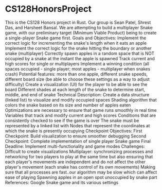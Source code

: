 # CS128HonorsProject
This is the CS128 Honors project in Rust. Our group is Sean Patel, Shrest Das, and Harsheet Bansal. We are attempting to build a multiplayer Snake game, with our preliminary target (Minimum Viable Product) being to create a single-player Snake game first.
Goals and Objectives: 
  Implement the correct logic for incrementing the snake's length when it eats an apple 
  Implement the correct logic for the snake hitting the boundary or another snake (multiplayer)
  Correctly spawn apples in a random space that is NOT occupied by a snake at the instant the apple is spawned 
  Track current and high scores for single or multiplayers
  Implement a winning condition (all spaces occupied - single player; most apples - multiplayer when snakes crash)
  Potential features: more than one apple, different snake speeds, different board size (be able to choose these settings as a way to adjust difficulty)
  Create a visualization (UI) for the player to be able to see the board
  Different shades at each length of the snake to determine start, middle, and end of snake
Technical Description:
  Create a data structure (linked list) to visualize and modify occupied spaces
  Shading algorithm that colors the snake based on its size and number of apples eaten
  Optimizations are necessary to ensure that game runs smoothly in real time
  Variables that track and modify current and high scores
  Conditions that are consistently checked to see if the game is over
  The snake must be represented by a linked list with Nodes that represent the coordinates at which the snake is presently occupying
Checkpoint Objectives:
  First Checkpoint: Build visualization to ensure smoother debugging
  Second Checkpoint: Complete implementation of single player Snake game
  Final Deadline: Implement multi-functionality and game modes
Challenges:
  Difficult to create visualizations
  Multiplayer: synchronizing processes and networking for two players to play at the same time but also ensuring that each player's movements are independent and do not affect the other player's movement (each snake has control of its own movements)
  Making sure that all processes are fast..our algorithm may be slow which can affect ease of playing
  Spawning apples in an open spot unoccupied by snake part
References:
  Google Snake game and its various settings
